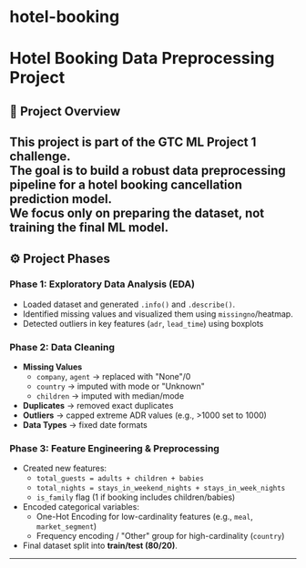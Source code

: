 # hotel-booking
# Hotel Booking Data Preprocessing Project

## 📌 Project Overview
This project is part of the **GTC ML Project 1** challenge.  
The goal is to build a **robust data preprocessing pipeline** for a hotel booking cancellation prediction model.  
We focus only on preparing the dataset, not training the final ML model.
---
## ⚙️ Project Phases

### Phase 1: Exploratory Data Analysis (EDA)
- Loaded dataset and generated `.info()` and `.describe()`.
- Identified missing values and visualized them using `missingno`/heatmap.
- Detected outliers in key features (`adr`, `lead_time`) using boxplots

### Phase 2: Data Cleaning
- **Missing Values**  
  - `company`, `agent` → replaced with "None"/0  
  - `country` → imputed with mode or "Unknown"  
  - `children` → imputed with median/mode  
- **Duplicates** → removed exact duplicates  
- **Outliers** → capped extreme ADR values (e.g., >1000 set to 1000)  
- **Data Types** → fixed date formats  

### Phase 3: Feature Engineering & Preprocessing
- Created new features:
  - `total_guests = adults + children + babies`
  - `total_nights = stays_in_weekend_nights + stays_in_week_nights`
  - `is_family` flag (1 if booking includes children/babies)
- Encoded categorical variables:
  - One-Hot Encoding for low-cardinality features (e.g., `meal`, `market_segment`)
  - Frequency encoding / "Other" group for high-cardinality (`country`)
- Final dataset split into **train/test (80/20)**.

---


